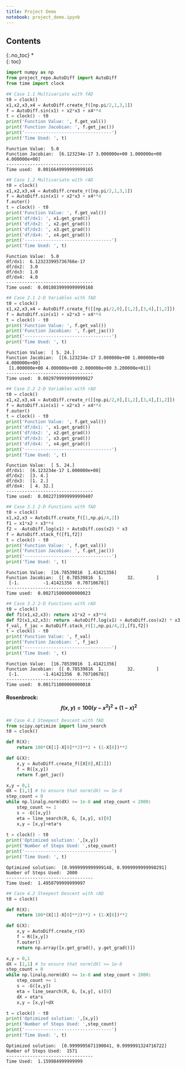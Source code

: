 ```yaml
---
title: Project Demo
notebook: project_demo.ipynb
---
```


## Contents
{:.no_toc}
*  
{: toc}




```python
import numpy as np
from project_repo.AutoDiff import AutoDiff
from time import clock
```




```python
## Case 1.1 Multivariate with fAD
t0 = clock()
x1,x2,x3,x4 = AutoDiff.create_f([np.pi/2,1,3,1])
f = AutoDiff.sin(x1) + x2*x3 + x4**4
t = clock() - t0
print('Function Value: ', f.get_val())
print('Function Jacobian: ', f.get_jac())
print('---------------------------------')
print('Time Used: ', t)
```


    Function Value:  5.0
    Function Jacobian:  [6.123234e-17 3.000000e+00 1.000000e+00 4.000000e+00]
    ---------------------------------
    Time used:  0.0016649999999999165




```python
## Case 1.2 Multivariate with rAD
t0 = clock()
x1,x2,x3,x4 = AutoDiff.create_r([np.pi/2,1,3,1])
f = AutoDiff.sin(x1) + x2*x3 + x4**4
f.outer()
t = clock() - t0
print('Function Value: ', f.get_val())
print('df/dx1: ', x1.get_grad())
print('df/dx2: ', x2.get_grad())
print('df/dx3: ', x3.get_grad())
print('df/dx4: ', x4.get_grad())
print('---------------------------------')
print('Time Used: ', t)
```


    Function Value:  5.0
    df/dx1:  6.123233995736766e-17
    df/dx2:  3.0
    df/dx3:  1.0
    df/dx4:  4.0
    ---------------------------------
    Time used:  0.0018039999999999168




```python
## Case 2.1 2-D Variables with fAD
t0 = clock()
x1,x2,x3,x4 = AutoDiff.create_f([[np.pi/2,0],[1,2],[3,4],[1,2]])
f = AutoDiff.sin(x1) + x2*x3 + x4**4
t = clock() - t0
print('Function Value: ', f.get_val())
print('Function Jacobian: ', f.get_jac())
print('---------------------------------')
print('Time Used: ', t)
```


    Function Value:  [ 5. 24.]
    Function Jacobian:  [[6.123234e-17 3.000000e+00 1.000000e+00 4.000000e+00]
     [1.000000e+00 4.000000e+00 2.000000e+00 3.200000e+01]]
    ---------------------------------
    Time used:  0.0029799999999999827




```python
## Case 2.2 2-D Variables with rAD
t0 = clock()
x1,x2,x3,x4 = AutoDiff.create_r([[np.pi/2,0],[1,2],[3,4],[1,2]])
f = AutoDiff.sin(x1) + x2*x3 + x4**4
f.outer()
t = clock() - t0
print('Function Value: ', f.get_val())
print('df/dx1: ', x1.get_grad())
print('df/dx2: ', x2.get_grad())
print('df/dx3: ', x3.get_grad())
print('df/dx4: ', x4.get_grad())
print('---------------------------------')
print('Time Used: ', t)
```


    Function Value:  [ 5. 24.]
    df/dx1:  [6.123234e-17 1.000000e+00]
    df/dx2:  [3. 4.]
    df/dx3:  [1. 2.]
    df/dx4:  [ 4. 32.]
    ---------------------------------
    Time used:  0.0022719999999999407




```python
## Case 3.1 2-D Functions with fAD
t0 = clock()
x1,x2,x3 = AutoDiff.create_f([1,np.pi/4,2])
f1 = x1*x2 + x3**4
f2 = -AutoDiff.log(x1) + AutoDiff.cos(x2) * x3
f = AutoDiff.stack_f([f1,f2])
t = clock() - t0
print('Function Value: ', f.get_val())
print('Function Jacobian: ', f.get_jac())
print('---------------------------------')
print('Time Used: ', t)
```


    Function Value:  [16.78539816  1.41421356]
    Function Jacobian:  [[ 0.78539816  1.         32.        ]
     [-1.         -1.41421356  0.70710678]]
    ---------------------------------
    Time used:  0.002715000000000023




```python
## Case 3.2 2-D Functions with rAD
t0 = clock()
def f1(x1,x2,x3): return x1*x2 + x3**4
def f2(x1,x2,x3): return -AutoDiff.log(x1) + AutoDiff.cos(x2) * x3
f_val, f_jac = AutoDiff.stack_r([1,np.pi/4,2],[f1,f2])
t = clock() - t0
print('Function Value: ', f_val)
print('Function Jacobian: ', f_jac)
print('---------------------------------')
print('Time Used: ', t)
```


    Function Value:  [16.78539816  1.41421356]
    Function Jacobian:  [[ 0.78539816  1.         32.        ]
     [-1.         -1.41421356  0.70710678]]
    ---------------------------------
    Time used:  0.001711000000000018


#### Rosenbrock: $$f(x,y) = 100(y-x^2)^2+(1-x)^2 $$



```python
## Case 4.1 Steepest Descent with fAD
from scipy.optimize import line_search
t0 = clock()

def R(X): 
    return 100*(X[1]-X[0]**2)**2 + (1-X[0])**2

def G(X):     
    x,y = AutoDiff.create_f([X[0],X[1]])
    f = R([x,y])
    return f.get_jac()

x,y = 0,1
dX = [1,1] # to ensure that norm(dX) >= 1e-8
step_count = 0
while np.linalg.norm(dX) >= 1e-8 and step_count < 2000:
    step_count += 1
    s = -G([x,y])
    eta = line_search(R, G, [x,y], s)[0]
    x,y = [x,y]+eta*s
    
t = clock() - t0
print('Optimized solution: ',[x,y])
print('Number of Steps Used: ',step_count)
print('---------------------------------')
print('Time Used: ', t)
```


    Optimized solution:  [0.9999999999999148, 0.9999999999998291]
    Number of Steps Used:  2000
    ---------------------------------
    Time Used:  1.4958799999999997




```python
## Case 4.2 Steepest Descent with rAD
t0 = clock()

def R(X): 
    return 100*(X[1]-X[0]**2)**2 + (1-X[0])**2

def G(X):
    x,y = AutoDiff.create_r(X)
    f = R([x,y])
    f.outer()
    return np.array([x.get_grad(), y.get_grad()])

x,y = 0,1
dX = [1,1] # to ensure that norm(dX) >= 1e-8
step_count = 0
while np.linalg.norm(dX) >= 1e-8 and step_count < 2000:
    step_count += 1
    s = -G([x,y])
    eta = line_search(R, G, [x,y], s)[0]
    dX = eta*s
    x,y = [x,y]+dX

t = clock() - t0
print('Optimized solution: ',[x,y])
print('Number of Steps Used: ',step_count)
print('---------------------------------')
print('Time Used: ', t)
```


    Optimized solution:  [0.9999995671190041, 0.9999991324716722]
    Number of Steps Used:  1571
    ---------------------------------
    Time Used:  1.159984999999999

